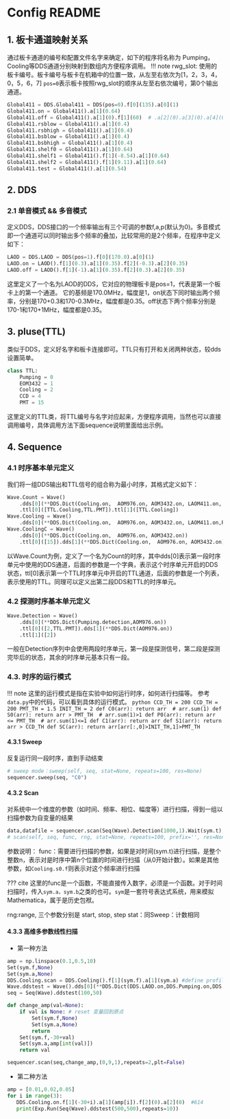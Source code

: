 # Config README

## 1. 板卡通道映射关系

通过板卡通道的编号和配置文件名字来确定，如下的程序将名称为 Pumping， Cooling等DDS通道分别映射到数组内方便程序调用。
!!! note
    rwg_slot: 使用的板卡编号。板卡编号与板卡在机箱中的位置一致，从左至右依次为[1，2，3，4，0，5，6，7]
`pos=0`表示板卡按照rwg_slot的顺序从左至右依次编号，第0个输出通道。
```python
Global411 = DDS.Global411 = DDS(pos=0).f[0](135).a[0](1)
Global411.on = Global411().a[1](0.64)
Global411.off = Global411().a[1](0).f[1](60)  # .a[2](0).a[3](0).a[4](0)
Global411.rsblow = Global411().a[1](0.4)
Global411.rsbhigh = Global411().a[1](0.4)
Global411.bsblow = Global411().a[1](0.4)
Global411.bsbhigh = Global411().a[1](0.4)
Global411.shelf0 = Global411().a[1](0.64)
Global411.shelf1 = Global411().f[1](-8.54).a[1](0.64)
Global411.shelf2 = Global411().f[1](9.11).a[1](0.64)
Global411.test = Global411().a[1](0.54)
```

## 2. DDS

### 2.1 单音模式 && 多音模式
定义DDS，DDS接口的一个频率输出有三个可调的参数f,a,p(默认为0)。多音模式即一个通道可以同时输出多个频率的叠加，比较常用的是2个频率，在程序中定义如下：

```python 
LAOD = DDS.LAOD = DDS(pos=1).f[0](170.0).a[0](1)
LAOD.on = LAOD().f[1](0.3).a[1](0.35).f[2](-0.3).a[2](0.35)
LAOD.off = LAOD().f[1](-1).a[1](0.35).f[2](0.3).a[2](0.35)
```

这里定义了一个名为LAOD的DDS，它对应的物理板卡是pos=1，代表是第一个板卡上的第一个通道。
它的基频是170.0MHz，幅度是1，on状态下同时输出两个频率，分别是170+0.3和170-0.3MHz，幅度都是0.35。off状态下两个频率分别是170-1和170+1MHz，幅度都是0.35。


## 3. pluse(TTL)

类似于DDS，定义好名字和板卡连接即可。TTL只有打开和关闭两种状态，较dds设置简单。

```python
class TTL:
    Pumping = 0
    EOM3432 = 1
    Cooling = 2
    CCD = 4
    PMT = 15
```
这里定义的TTL类，将TTL编号与名字对应起来，方便程序调用，当然也可以直接调用编号，具体调用方法下面sequence说明里面给出示例。

## 4. Sequence

### 4.1 时序基本单元定义

我们将一组DDS输出和TTL信号的组合称为最小时序，其格式定义如下：

```python
Wave.Count = Wave()
    .dds[0](**DDS.Dict(Cooling.on,  AOM976.on, AOM3432.on, LAOM411.on, RAOM411.on))
    .ttl[0]([TTL.Cooling,TTL.PMT]).ttl[1]([TTL.Cooling])
Wave.Cooling = Wave()
    .dds[0](**DDS.Dict(Cooling.on,  AOM976.on, AOM3432.on, LAOM411.on,RAOM411on))
Wave.CoolingC = Wave()
    .dds[0](**DDS.Dict(Cooling.on,  AOM976.on, AOM3432.on))
    .ttl[0]([15]).dds[1](**DDS.Dict(Cooling.on,  AOM976.on, AOM3432.on))
```

以Wave.Count为例，定义了一个名为Count的时序，其中dds[0]表示第一段时序单元中使用的DDS通道，后面的参数是一个字典，表示这个时序单元开启的DDS状态，ttl[0]表示第一个TTL时序单元中开启的TTL通道，后面的参数是一个列表，表示使用的TTL。同理可以定义出第二段DDS和TTL的时序单元。

### 4.2 探测时序基本单元定义

```python
Wave.Detection = Wave()
    .dds[0](**DDS.Dict(Pumping.detection,AOM976.on))
    .ttl[0]([2,TTL.PMT]).dds[1](**DDS.Dict(AOM976.on))
    .ttl[1]([2])
```
一般在Detection序列中会使用两段时序单元，第一段是探测信号，第二段是探测完毕后的状态，其余的时序单元基本只有一段。

### 4.3. 时序的运行模式

!!! note
    这里的运行模式是指在实验中如何运行时序，如何进行扫描等。
    参考`data.py`中的代码，可以看到具体的运行模式。
    ```python
    CCD_TH = 200
    CCD_TH = 200
    PMT_TH = 1.5
    INIT_TH = 2
    def C0(arr): return arr  # arr.sum(1)
    def S0(arr): return arr > PMT_TH  # arr.sum(1)>1
    def P0(arr): return arr <= PMT_TH  # arr.sum(1)<=1
    def C1(arr): return arr
    def S1(arr): return arr > CCD_TH
    def SC(arr): return arr[arr[:,0]>INIT_TH,1]>PMT_TH
    ```

#### 4.3.1 Sweep
反复运行同一段时序，直到手动结束

```python
# sweep mode：sweep(self, seq, stat=None, repeats=100, res=None)
sequencer.sweep(seq, "C0")
```

#### 4.3.2 Scan
对系统中一个维度的参数（如时间、频率、相位、幅度等）进行扫描，得到一组以扫描参数为自变量的结果

```python
data,datafile = sequencer.scan(Seq(Wave).Detection(1000,1).Wait(sym.t),sym.t,(2000,3000,50))
# scan(self, seq, func, rng, stat=None, repeats=100, prefix='', res=None, plt=True):
```
参数说明：
func：需要进行扫描的参数，如果是对时间(sym.t)进行扫描，是整个整数n，表示对是时序中第n个位置的时间进行扫描（从0开始计数）。如果是其他参数，如`Cooling.s0.f`则表示对这个频率进行扫描

??? cite
    这里的func是一个函数，不能直接传入数字，必须是一个函数。对于时间扫描时，传入`sym.a，sym.b`之类的也可。`sym`是一套符号表达式系统，用来模拟Mathematica，属于是历史包袱。

rng:range, 三个参数分别是 start, stop, step
stat：同Sweep：计数相同

#### 4.3.3 高维多参数线性扫描

- 第一种方法
```python
amp = np.linspace(0.1,0.5,10)
Set(sym.f,None)
Set(sym.a,None)
DDS.Cooling.scan = DDS.Cooling().f[1](sym.f).a[1](sym.a) #define profile 
Wave.ddstest = Wave().dds[0](**DDS.Dict(DDS.LAOD.on,DDS.Pumping.on,DDS.Cooling.scan)).ttl[0]([2,15]).dds[1](**DDS.Dict(DDS.LAOD.sq,DDS.Pumping.on)).ttl[1]([2])
seq = Seq(Wave).ddstest(100,50)

def change_amp(val=None):
    if val is None: # reset 变量回到原点
        Set(sym.f,None)
        Set(sym.a,None)
        return
    Set(sym.f,-30+val)
    Set(sym.a,amp[int(val)])
    return val

sequencer.scan(seq,change_amp,(0,9,1),repeats=2,plt=False)
```

- 第二种方法
```python
amp = [0.01,0.02,0.05]
for i in range(3):
   DDS.Cooling.on.f[1](-30+i).a[1](amp[i]).f[2](0).a[2](0)  #614
   print(Exp.Run(Seq(Wave).ddstest(500,500),repeats=10))
```